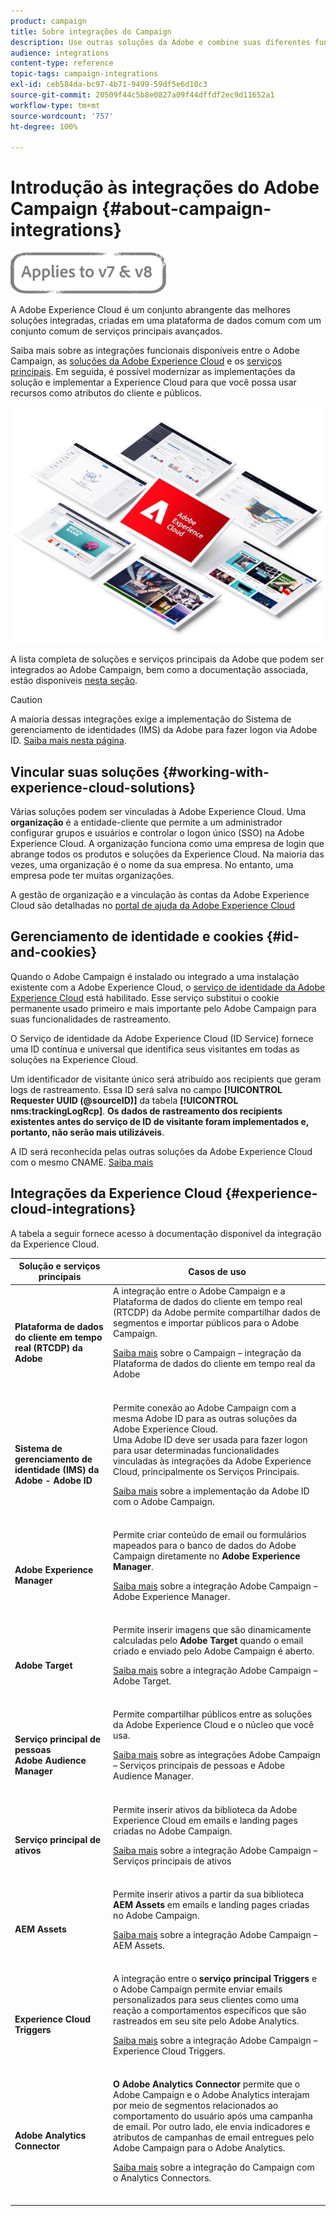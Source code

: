 ```yaml
---
product: campaign
title: Sobre integrações do Campaign
description: Use outras soluções da Adobe e combine suas diferentes funcionalidades com o Campaign.
audience: integrations
content-type: reference
topic-tags: campaign-integrations
exl-id: ceb584da-bc97-4b71-9499-59df5e6d10c3
source-git-commit: 20509f44c5b8e0827a09f44dffdf2ec9d11652a1
workflow-type: tm+mt
source-wordcount: '757'
ht-degree: 100%

---
```


# Introdução às integrações do Adobe Campaign {#about-campaign-integrations}

![](../../assets/common.svg)

A Adobe Experience Cloud é um conjunto abrangente das melhores soluções integradas, criadas em uma plataforma de dados comum com um conjunto comum de serviços principais avançados.

Saiba mais sobre as integrações funcionais disponíveis entre o Adobe Campaign, as [soluções da Adobe Experience Cloud](https://experienceleague.adobe.com/docs/core-services/interface/marketing-cloud-integrations.html?lang=pt-BR) e os [serviços principais](https://experienceleague.adobe.com/docs/core-services/interface/about-core-services/core-services.html?lang=pt-BR). Em seguida, é possível modernizar as implementações da solução e implementar a Experience Cloud para que você possa usar recursos como atributos do cliente e públicos.

![](assets/ExCloud-solutions.png)

A lista completa de soluções e serviços principais da Adobe que podem ser integrados ao Adobe Campaign, bem como a documentação associada, estão disponíveis [nesta seção](#experience-cloud-integrations).

>[!CAUTION]
>
>A maioria dessas integrações exige a implementação do Sistema de gerenciamento de identidades (IMS) da Adobe para fazer logon via Adobe ID. [Saiba mais nesta página](../../integrations/using/about-adobe-id.md).

## Vincular suas soluções {#working-with-experience-cloud-solutions}

Várias soluções podem ser vinculadas à Adobe Experience Cloud. Uma **organização** é a entidade-cliente que permite a um administrador configurar grupos e usuários e controlar o logon único (SSO) na Adobe Experience Cloud. A organização funciona como uma empresa de login que abrange todos os produtos e soluções da Experience Cloud. Na maioria das vezes, uma organização é o nome da sua empresa. No entanto, uma empresa pode ter muitas organizações.

A gestão de organização e a vinculação às contas da Adobe Experience Cloud são detalhadas no [portal de ajuda da Adobe Experience Cloud](https://experienceleague.adobe.com/docs/core-services/interface/manage-users-and-products/organizations.html?lang=pt-BR)

## Gerenciamento de identidade e cookies {#id-and-cookies}

Quando o Adobe Campaign é instalado ou integrado a uma instalação existente com a Adobe Experience Cloud, o [serviço de identidade da Adobe Experience Cloud](https://experienceleague.adobe.com/docs/id-service/using/home.html?lang=pt-BR) está habilitado. Esse serviço substitui o cookie permanente usado primeiro e mais importante pelo Adobe Campaign para suas funcionalidades de rastreamento.

O Serviço de identidade da Adobe Experience Cloud (ID Service) fornece uma ID contínua e universal que identifica seus visitantes em todas as soluções na Experience Cloud.

Um identificador de visitante único será atribuído aos recipients que geram logs de rastreamento. Essa ID será salva no campo **[!UICONTROL Requester UUID (@sourceID)]** da tabela **[!UICONTROL nms:trackingLogRcp]**. **Os dados de rastreamento dos recipients existentes antes do serviço de ID de visitante foram implementados e, portanto, não serão mais utilizáveis**.

A ID será reconhecida pelas outras soluções da Adobe Experience Cloud com o mesmo CNAME. [Saiba mais](https://experienceleague.adobe.com/docs/id-service/using/reference/analytics-reference/cname.html?lang=pt-BR)

## Integrações da Experience Cloud {#experience-cloud-integrations}

A tabela a seguir fornece acesso à documentação disponível da integração da Experience Cloud.

<table> 
 <thead> 
  <tr> 
   <th> Solução e serviços principais<br /> </th> 
   <th> Casos de uso<br /> </th> 
  </tr> 
 </thead> 
 <tbody> 
  <tr> 
   <td> <strong>Plataforma de dados do cliente em tempo real (RTCDP) da Adobe</strong><br /> </td> 
   <td> A integração entre o Adobe Campaign e a Plataforma de dados do cliente em tempo real (RTCDP) da Adobe permite compartilhar dados de segmentos e importar públicos para o Adobe Campaign.<br /> <p><a href="../../integrations/using/get-started-sources-destinations.md">Saiba mais</a> sobre o Campaign – integração da Plataforma de dados do cliente em tempo real da Adobe</p><br /> </td> 
  </tr> 
  <tr> 
   <td> <strong>Sistema de gerenciamento de identidade (IMS) da Adobe - Adobe ID</strong><br />  </td> 
   <td> Permite conexão ao Adobe Campaign com a mesma Adobe ID para as outras soluções da Adobe Experience Cloud.<br /> Uma Adobe ID deve ser usada para fazer logon para usar determinadas funcionalidades vinculadas às integrações da Adobe Experience Cloud, principalmente os Serviços Principais.<br /> <p><a href="../../integrations/using/about-adobe-id.md">Saiba mais</a> sobre a implementação da Adobe ID com o Adobe Campaign.</p><br /> </td> 
  </tr> 
  <tr> 
   <td> <strong>Adobe Experience Manager</strong><br /> </td> 
   <td> Permite criar conteúdo de email ou formulários mapeados para o banco de dados do Adobe Campaign diretamente no <strong>Adobe Experience Manager</strong>.<br /> <p><a href="../../integrations/using/about-adobe-experience-manager.md">Saiba mais</a> sobre a integração Adobe Campaign – Adobe Experience Manager.</p><br /> </td> 
  </tr> 
  <tr> 
   <td> <strong>Adobe Target</strong><br /> </td> 
   <td> Permite inserir imagens que são dinamicamente calculadas pelo <strong>Adobe Target</strong> quando o email criado e enviado pelo Adobe Campaign é aberto.<br /> <p><a href="../../integrations/using/integrating-with-adobe-target.md">Saiba mais</a> sobre a integração Adobe Campaign – Adobe Target.</p><br /> </td> 
  </tr> 
  <tr> 
   <td> <strong>Serviço principal de pessoas</strong><br /> <strong>Adobe Audience Manager</strong><br /> </td> 
   <td> Permite compartilhar públicos entre as soluções da Adobe Experience Cloud e o núcleo que você usa.<br /> <p><a href="../../integrations/using/sharing-audiences-with-adobe-experience-cloud.md">Saiba mais</a> sobre as integrações Adobe Campaign – Serviços principais de pessoas e Adobe Audience Manager.</p><br /> </td> 
  </tr> 
  <tr> 
   <td> <strong>Serviço principal de ativos</strong><br /> </td> 
   <td> Permite inserir ativos da biblioteca da Adobe Experience Cloud em emails e landing pages criadas no Adobe Campaign.<br /> <p><a href="../../integrations/using/configuring-access-to-assets.md#integrating-with-experience-cloud-assets">Saiba mais</a> sobre a integração Adobe Campaign – Serviços principais de ativos</p><br /> </td> 
  </tr> 
  <tr> 
   <td> <strong>AEM Assets</strong><br /> </td> 
   <td> Permite inserir ativos a partir da sua biblioteca <strong>AEM Assets</strong> em emails e landing pages criadas no Adobe Campaign.<br /> <p><a href="../../integrations/using/configuring-access-to-assets.md#integrating-with-aem-assets">Saiba mais</a> sobre a integração Adobe Campaign – AEM Assets.</p><br /> </td> 
  </tr> 
  <tr> 
   <td> <strong>Experience Cloud Triggers</strong><br /> </td> 
   <td> A integração entre o <strong>serviço principal Triggers</strong> e o Adobe Campaign permite enviar emails personalizados para seus clientes como uma reação a comportamentos específicos que são rastreados em seu site pelo Adobe Analytics.<br /> <p><a href="https://helpx.adobe.com/br/campaign/kb/triggers-and-campaign.html">Saiba mais</a> sobre a integração Adobe Campaign – Experience Cloud Triggers.</p><br /> </td> 
  </tr> 
  <tr> 
   <td> <strong>Adobe Analytics Connector</strong><br /> </td> 
   <td> <strong>O Adobe Analytics Connector</strong> permite que o Adobe Campaign e o Adobe Analytics interajam por meio de segmentos relacionados ao comportamento do usuário após uma campanha de email. Por outro lado, ele envia indicadores e atributos de campanhas de email entregues pelo Adobe Campaign para o Adobe Analytics.<br /> <p><a href="../../platform/using/adobe-analytics-connector.md">Saiba mais</a> sobre a integração do Campaign com o Analytics Connectors.</p><br /> </td> 
  </tr> 
 </tbody> 
</table>
